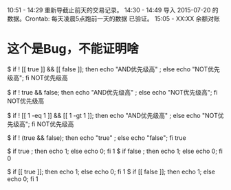 10:51 - 14:29 重新导截止前天的交易记录。
14:30 - 14:49 导入 2015-07-20 的数据。Crontab: 每天凌晨5点跑前一天的数据 已验证。
15:05 - XX:XX 余额对账


# 这个是Bug，不能证明啥
$ if ! [[ true ]] && [[ false ]]; then echo "AND优先级高" ; else echo "NOT优先级高"; fi
NOT优先级高

$ if ! true && false; then echo "AND优先级高" ; else echo "NOT优先级高"; fi
NOT优先级高

$ if ! [[ 1 -eq 1 ]] && [[ 1 -gt 1 ]]; then echo "AND优先级高" ; else echo "NOT优先级高"; fi
NOT优先级高

$ if ! (true && false); then echo "true" ; else echo "false"; fi
true

$ if true ; then echo 1; else echo 0; fi
1
$ if false ; then echo 1; else echo 0; fi
0

$ if [[ true ]]; then echo 1; else echo 0; fi
1
$ if [[ false ]]; then echo 1; else echo 0; fi
1
